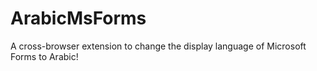 # ArabicMsForms

A cross-browser extension to change the display language of Microsoft Forms to Arabic!

